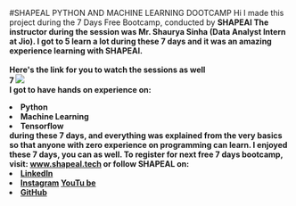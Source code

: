 #SHAPEAL PYTHON AND MACHINE LEARNING DOOTCAMP
 Hi I made this project during the 7 Days Free Bootcamp, conducted by <b> SHAPEAI
 The instructor during the session was Mr. Shaurya Sinha (Data Analyst Intern at Jio). I got to 5 learn a lot during these 7 days and it was an amazing experience learning with SHAPEAI.
 <br><br>Here's the link for you to watch the sessions as well<br> 7 <a href="https://www.youtube.com/playlist?list=PL7218TDRnbulNEA-597gCWEBLEOD6h"> <img src="https://github.com/ShapeAI/PYTHON-AND-DATA-ANALYTICS/blob/main/YOUTUBE 20THUMBNAIL-5.png"> </a>
 <br>I got to have hands on experience on:
 <li>Python
 <li>Machine Learning
<li>Tensorflow
<br> during these 7 days, and everything was explained from the very basics so that
 anyone with zero experience on programming can learn.
 I enjoyed these 7 days, you can as well. To register for next free 7 days bootcamp, visit:
<a  href="https://www.shapeal.tech"> www.shapeal.tech</a>
or follow SHAPEAL on:
 <li><a href=
 "https://in. Linkedin.com/company/shapeai">LinkedIn</a>
<li><a  href=	
https://www.instagram.com/shape.ai/?hl=en>Instagram</a>
<lia><a
href=
"https://m.youtube.com/channel/UCTUVDLTW9neuDXWcbmISPdA">YouTu
be</a>
<li><a href=
"https://github.com/shapeal">GitHub</a>
